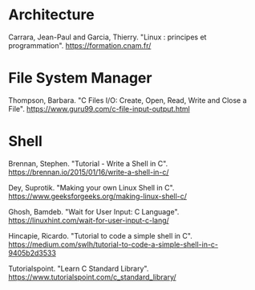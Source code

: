 # Architecture

Carrara, Jean-Paul and Garcia, Thierry. "Linux : principes et programmation". https://formation.cnam.fr/


# File System Manager

Thompson, Barbara. "C Files I/O: Create, Open, Read, Write and Close a File". https://www.guru99.com/c-file-input-output.html


# Shell

Brennan, Stephen. "Tutorial - Write a Shell in C". https://brennan.io/2015/01/16/write-a-shell-in-c/

Dey, Suprotik. "Making your own Linux Shell in C". https://www.geeksforgeeks.org/making-linux-shell-c/

Ghosh, Bamdeb. "Wait for User Input: C Language". https://linuxhint.com/wait-for-user-input-c-lang/

Hincapie, Ricardo. "Tutorial to code a simple shell in C". https://medium.com/swlh/tutorial-to-code-a-simple-shell-in-c-9405b2d3533

Tutorialspoint. "Learn C Standard Library". https://www.tutorialspoint.com/c_standard_library/

